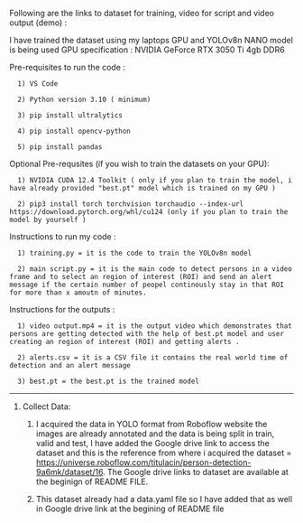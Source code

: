 Following are the links to dataset for training, video for script and video output (demo) :





I have trained the dataset using my laptops GPU and YOLOv8n NANO model is being used
GPU specification : NVIDIA GeForce RTX 3050 Ti 4gb DDR6 

Pre-requisites to run the code :

      1) VS Code 
      
      2) Python version 3.10 ( minimum)
      
      3) pip install ultralytics
      
      4) pip install opencv-python
      
      5) pip install pandas
      
Optional Pre-requsites (if you wish to train the datasets on your GPU):

      1) NVIDIA CUDA 12.4 Toolkit ( only if you plan to train the model, i have already provided "best.pt" model which is trained on my GPU ) 
      
      2) pip3 install torch torchvision torchaudio --index-url https://download.pytorch.org/whl/cu124 (only if you plan to train the model by yourself )

Instructions to run my code :

      1) training.py = it is the code to train the YOLOv8n model
      
      2) main script.py = it is the main code to detect persons in a video frame and to select an region of interest (ROI) and send an alert message if the certain number of peopel continously stay in that ROI for more than x amoutn of minutes. 

Instructions for the outputs :

      1) video output.mp4 = it is the output video which demonstrates that persons are getting detected with the help of best.pt model and user creating an region of interest (ROI) and getting alerts .
      
      2) alerts.csv = it is a CSV file it contains the real world time of detection and an alert message
      
      3) best.pt = the best.pt is the trained model 

---

1. Collect Data:
   
      1) I acquired the data in YOLO format from Roboflow website the images are already annotated and the data is being split in train, valid and test, I have added the Google drive link to access the dataset             and this is the reference from where i acquired the dataset = https://universe.roboflow.com/titulacin/person-detection-9a6mk/dataset/16. The Google drive links to dataset are available at the beginign of          README FILE.
         
      3) This dataset already had a data.yaml file so I have added that as well in Google drive link at the begining of README file 


    
